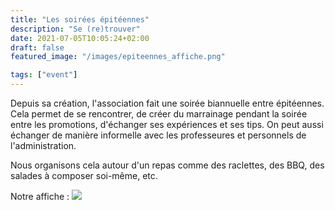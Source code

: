 ```yaml
---
title: "Les soirées épitéennes"
description: "Se (re)trouver"
date: 2021-07-05T10:05:24+02:00
draft: false
featured_image: "/images/epiteennes_affiche.png"

tags: ["event"]
---
```


Depuis sa création, l'association fait une soirée biannuelle entre épitéennes. Cela permet de se rencontrer, de créer du marrainage pendant la soirée entre les promotions, d'échanger ses expériences et ses tips.
On peut aussi échanger de manière informelle avec les professeures et personnels de l'administration.

Nous organisons cela autour d'un repas comme des raclettes, des BBQ, des salades à composer soi-même, etc.

Notre affiche :
![](/images/epiteennes_affiche.png)
